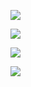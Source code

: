 ![](https://raw.githubusercontent.com/michalmonday/supremeDuck/master/resources/repository%20stuff/random_images/1.png)

![](https://raw.githubusercontent.com/michalmonday/supremeDuck/master/resources/repository%20stuff/random_images/2.png)

![](https://raw.githubusercontent.com/michalmonday/supremeDuck/master/resources/repository%20stuff/random_images/3.png)

![](https://raw.githubusercontent.com/michalmonday/supremeDuck/master/resources/repository%20stuff/random_images/4.jpeg)
